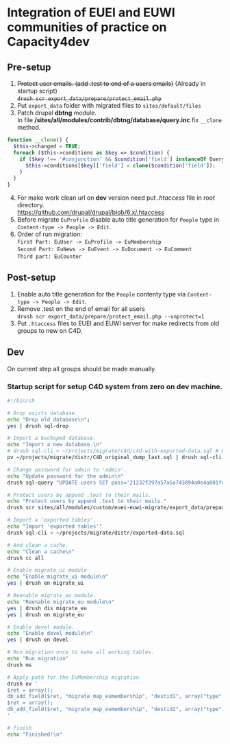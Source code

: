 # Integration of EUEI and EUWI communities of practice on Capacity4dev

## Pre-setup
1. ~~Protect user emails. (add .test to end of a users emails)~~ (Already in startup script)  
~~`drush scr export_data/prepare/protect_email.php`~~  
2. Put `export_data` folder with migrated files to `sites/default/files`  
3. Patch drupal __dbtng__ module.  
In file __/sites/all/modules/contrib/dbtng/database/query.inc__ fix `__clone` method.  
```php
function __clone() {
  $this->changed = TRUE;
  foreach ($this->conditions as $key => $condition) {
    if ($key !== '#conjunction' && $condition['field'] instanceOf QueryConditionInterface) {
      $this->conditions[$key]['field'] = clone($condition['field']);
    }
  }
}
```
4. For make work clean url on __dev__ version need put _.htaccess_ file in root directory.  
https://github.com/drupal/drupal/blob/6.x/.htaccess
7. Before migrate `EuProfile` disable auto title generation for `People` type in `Content-type -> People -> Edit`.
9. Order of run migration:  
``First Part: EuUser -> EuProfile -> EuMembership``  
``Second Part: EuNews -> EuEvent -> EuDocument -> EuComment``  
``Third part: EuCounter``

## Post-setup
1. Enable auto title generation for the `People` contenty type via `Content-type -> People -> Edit`.
2. Remove .test on the end of email for all users  
`drush scr export_data/prepare/protect_email.php --unprotect=1`
3. Put `.htaccess` files to EUEI and EUWI server for make redirects from old groups to new on C4D.

## Dev

On current step all groups should be made manually.

### Startup script for setup C4D system from zero on dev machine. 
```bash
#!/bin/sh

# Drop exists database.
echo "Drop old database\n";
yes | drush sql-drop

# Import a backuped database.
echo "Import a new database.\n"
# drush sql-cli < ~/projects/migrate/c4d/c4d-with-exported-data.sql # Dump without groups
pv ~/projects/migrate/distr/C4D_original_dump_last.sql | drush sql-cli

# Change password for admin to 'admin'.
echo "Update password for the admin\n"
drush sql-query "UPDATE users SET pass='21232f297a57a5a743894a0e4a801fc3' WHERE uid='1'"

# Protect users by append .test to their mails.
echo "Protect users by append .test to their mails."
drush scr sites/all/modules/custom/euei-euwi-migrate/export_data/prepare/protect_email.php

# Import a 'exported tables'.
echo "Import 'exported tables'"
drush sql-cli < ~/projects/migrate/distr/exported-data.sql

# And clean a cache.
echo "Clean a cache\n"
drush cc all

# Enable migrate_ui module
echo "Enable migrate_ui module\n"
yes | drush en migrate_ui

# Reenable migrate_eu module.
echo "Reenable migrate_eu module\n"
yes | drush dis migrate_eu 
yes | drush en migrate_eu

# Enable devel module.
echo "Enable devel module\n"
yes | drush en devel

# Run migration once to make all working tables.
echo "Run migration"
drush ms

# Apply path for the EuMembership migration.
drush ev '
$ret = array();
db_add_field($ret, "migrate_map_eumembership", "destid1", array("type" => "int", "length" => 11));
$ret = array();
db_add_field($ret, "migrate_map_eumembership", "destid2", array("type" => "int", "length" => 11));
'

# finish
echo "Finished!\n"
```
